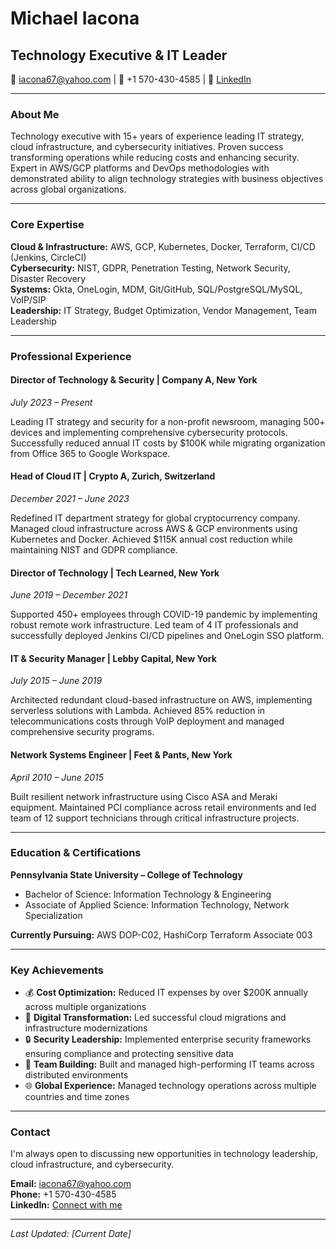 # Michael Iacona
## Technology Executive & IT Leader

📧 iacona67@yahoo.com | 📱 +1 570-430-4585 | 💼 [LinkedIn](your-linkedin-url)

---

### About Me

Technology executive with 15+ years of experience leading IT strategy, cloud infrastructure, and cybersecurity initiatives. Proven success transforming operations while reducing costs and enhancing security. Expert in AWS/GCP platforms and DevOps methodologies with demonstrated ability to align technology strategies with business objectives across global organizations.

---

### Core Expertise

**Cloud & Infrastructure:** AWS, GCP, Kubernetes, Docker, Terraform, CI/CD (Jenkins, CircleCI)  
**Cybersecurity:** NIST, GDPR, Penetration Testing, Network Security, Disaster Recovery  
**Systems:** Okta, OneLogin, MDM, Git/GitHub, SQL/PostgreSQL/MySQL, VoIP/SIP  
**Leadership:** IT Strategy, Budget Optimization, Vendor Management, Team Leadership

---

### Professional Experience

#### **Director of Technology & Security** | Company A, New York
*July 2023 – Present*

Leading IT strategy and security for a non-profit newsroom, managing 500+ devices and implementing comprehensive cybersecurity protocols. Successfully reduced annual IT costs by $100K while migrating organization from Office 365 to Google Workspace.

#### **Head of Cloud IT** | Crypto A, Zurich, Switzerland  
*December 2021 – June 2023*

Redefined IT department strategy for global cryptocurrency company. Managed cloud infrastructure across AWS & GCP environments using Kubernetes and Docker. Achieved $115K annual cost reduction while maintaining NIST and GDPR compliance.

#### **Director of Technology** | Tech Learned, New York  
*June 2019 – December 2021*

Supported 450+ employees through COVID-19 pandemic by implementing robust remote work infrastructure. Led team of 4 IT professionals and successfully deployed Jenkins CI/CD pipelines and OneLogin SSO platform.

#### **IT & Security Manager** | Lebby Capital, New York  
*July 2015 – June 2019*

Architected redundant cloud-based infrastructure on AWS, implementing serverless solutions with Lambda. Achieved 85% reduction in telecommunications costs through VoIP deployment and managed comprehensive security programs.

#### **Network Systems Engineer** | Feet & Pants, New York  
*April 2010 – June 2015*

Built resilient network infrastructure using Cisco ASA and Meraki equipment. Maintained PCI compliance across retail environments and led team of 12 support technicians through critical infrastructure projects.

---

### Education & Certifications

**Pennsylvania State University – College of Technology**  
- Bachelor of Science: Information Technology & Engineering  
- Associate of Applied Science: Information Technology, Network Specialization

**Currently Pursuing:** AWS DOP-C02, HashiCorp Terraform Associate 003

---

### Key Achievements

- 💰 **Cost Optimization:** Reduced IT expenses by over $200K annually across multiple organizations
- 🚀 **Digital Transformation:** Led successful cloud migrations and infrastructure modernizations
- 🔒 **Security Leadership:** Implemented enterprise security frameworks ensuring compliance and protecting sensitive data
- 👥 **Team Building:** Built and managed high-performing IT teams across distributed environments
- 🌐 **Global Experience:** Managed technology operations across multiple countries and time zones

---

### Contact

I'm always open to discussing new opportunities in technology leadership, cloud infrastructure, and cybersecurity.

**Email:** iacona67@yahoo.com  
**Phone:** +1 570-430-4585  
**LinkedIn:** [Connect with me](your-linkedin-url)

---

*Last Updated: [Current Date]*
